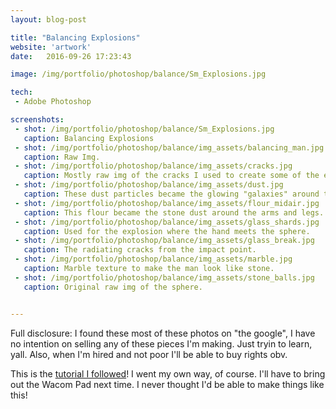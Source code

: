 ```yaml
---
layout: blog-post

title: "Balancing Explosions"
website: 'artwork'
date:   2016-09-26 17:23:43

image: /img/portfolio/photoshop/balance/Sm_Explosions.jpg 

tech:
 - Adobe Photoshop

screenshots:
 - shot: /img/portfolio/photoshop/balance/Sm_Explosions.jpg
   caption: Balancing Explosions
 - shot: /img/portfolio/photoshop/balance/img_assets/balancing_man.jpg
   caption: Raw Img.
 - shot: /img/portfolio/photoshop/balance/img_assets/cracks.jpg
   caption: Mostly raw img of the cracks I used to create some of the effects.
 - shot: /img/portfolio/photoshop/balance/img_assets/dust.jpg
   caption: These dust particles became the glowing "galaxies" around the body.
 - shot: /img/portfolio/photoshop/balance/img_assets/flour_midair.jpg
   caption: This flour became the stone dust around the arms and legs.
 - shot: /img/portfolio/photoshop/balance/img_assets/glass_shards.jpg
   caption: Used for the explosion where the hand meets the sphere.
 - shot: /img/portfolio/photoshop/balance/img_assets/glass_break.jpg
   caption: The radiating cracks from the impact point.
 - shot: /img/portfolio/photoshop/balance/img_assets/marble.jpg
   caption: Marble texture to make the man look like stone.
 - shot: /img/portfolio/photoshop/balance/img_assets/stone_balls.jpg
   caption: Original raw img of the sphere.


---
```


Full disclosure: I found these most of these photos on "the google", I have no intention on selling any of these pieces I'm making. Just tryin to learn, yall. Also, when I'm hired and not poor I'll be able to buy rights obv. 


This is the [tutorial I followed](https://design.tutsplus.com/tutorials/create-an-emotional-molten-shattered-statue-in-photoshop--psd-17575)! I went my own way, of course. I'll have to bring out the Wacom Pad next time. I never thought I'd be able to make things like this!


